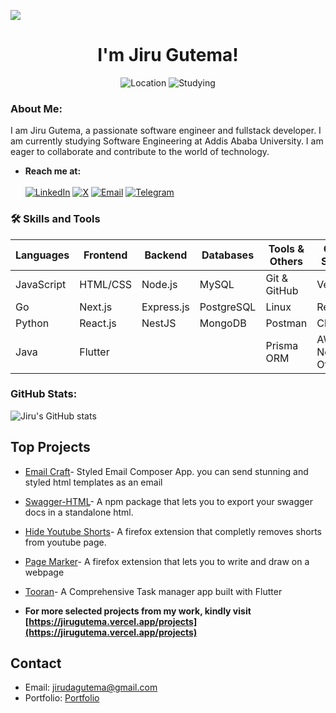 ![](https://komarev.com/ghpvc/?username=jirugutema)

<h1 align="center">I'm Jiru Gutema!</h1>

<p align="center">
        <img src="https://img.shields.io/badge/Location-Ethiopia-blue" alt="Location">
        <img src="https://img.shields.io/badge/Studying-Software%20Engineering-brightgreen" alt="Studying">
        
</p>

### About Me:

<p>
I am Jiru Gutema, a passionate software engineer and fullstack developer. I am currently studying Software Engineering at Addis Ababa University. I am eager to collaborate and contribute to the world of technology.</p>

- **Reach me at:** <br/> <br/> [![LinkedIn](https://img.shields.io/badge/LinkedIn-0077B5?style=for-the-badge&logo=linkedin&logoColor=white)](https://www.linkedin.com/in/jiru-gutema/) [![X](https://img.shields.io/badge/X-1DA1F2?style=for-the-badge&logo=x&logoColor=white)](https://www.x.com/JiruGutema) [![Email](https://img.shields.io/badge/Email-D14836?style=for-the-badge&logo=gmail&logoColor=white)](mailto:jirudagutema@gmail.com) [![Telegram](https://img.shields.io/badge/Telegram-2CA5E0?style=for-the-badge&logo=telegram&logoColor=white)](https://t.me/@Jethior)


### 🛠️ Skills and Tools

| **Languages** | **Frontend** | **Backend** | **Databases** | **Tools & Others** | **Cloud & Services** |
| ------------- | ------------ | ----------- | ------------- | ------------------ | -------------------- |
| JavaScript    | HTML/CSS     | Node.js     | MySQL         | Git & GitHub       | Vercel               |
| Go            | Next.js      | Express.js  | PostgreSQL    | Linux              | Render               |
| Python        | React.js     | NestJS      | MongoDB       | Postman            | Cloudinary           |
| Java          | Flutter      |             |               | Prisma ORM         | AWS S3, Neon, Others |

</p>

### GitHub Stats:

<p>
        <img src="https://github-readme-stats.vercel.app/api?username=JiruGutema&show_icons=true&theme=radical" alt="Jiru's GitHub stats">
</p>

## Top Projects
- [Email Craft](https://github.com/jirugutema/Email-Craft)- Styled Email Composer App. you can send stunning and styled html templates as an email
- [Swagger-HTML](https://github.com/jirugutema/html-swagger)- A npm package that lets you to export your swagger docs in a standalone html.
- [Hide Youtube Shorts](https://addons.mozilla.org/en-US/firefox/addon/hide-youtube-short/)- A firefox extension that completly removes shorts from youtube page.
- [Page Marker](https://addons.mozilla.org/en-US/firefox/addon/draw-and-mark-a-webpage/)- A firefox extension that lets you to write and draw on a webpage
- [Tooran](https://tooran-documentation.vercel.app/)- A Comprehensive Task manager app built with Flutter

- **For more selected projects from my work, kindly visit [https://jirugutema.vercel.app/projects](https://jirugutema.vercel.app/projects)**

## Contact

- Email: [jirudagutema@gmail.com](mailto:jirudagutema@gmail.com)
- Portfolio: [Portfolio](https://jirugutema.vercel.app)
